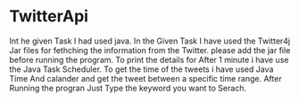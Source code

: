 # TwitterApi
Int he given Task I had used java.
In the Given Task I have used the Twitter4j Jar files for fethching the information from the Twitter.
please add the jar file before running the program.
To print the details for After 1 minute i have use the Java Task Scheduler. 
To get the time of the tweets i have used Java Time And calander and get the tweet between a specific time range.
After Running the progran Just Type the keyword you want to Serach.

